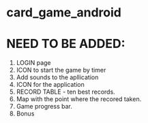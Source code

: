 # card_game_android

# NEED TO BE ADDED:

1. LOGIN page
2. ICON to start the game by timer
3. Add sounds to the apllication
4. ICON for the application
5. RECORD TABLE - ten best records.
6. Map with the point where the recored taken.
7. Game progress bar.
8. Bonus
